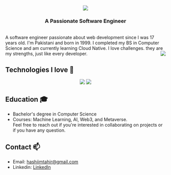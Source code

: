 <h1 align="center">
  <a href="https://git.io/typing-svg">
<img src="https://readme-typing-svg.demolab.com?font=Montserrat&weight=500&size=24&duration=2000&pause=1000&center=true&vCenter=true&random=false&width=435&lines=Hi+there!👋+I'm + Muhammad+Hashim" />
  </a>
</h1>
<h3 align="center">
  A Passionate Software Engineer 
</h3>
<br/>
A software engineer passionate about web development since I was 17 years old. I'm Pakistani and born in 1999. I completed my BS in Computer Science and am currently learning Cloud Native. I love challenges. they are my strengths, just like every developer. <img align="right" src="https://visitor-badge.laobi.icu/badge?page_id=HashimThePassionate/.HashimThePassionate/&left_color=red&right_color=green&left_text=Visitors" />

##  Technologies I love 🚀
<div align="center">
    <img src="https://skillicons.dev/icons?i=javascript,typescript,react,nextjs,bootstrap,scss,html,css,vscode,github,figma,tailwind,git,github" />
    <img src="https://skillicons.dev/icons?i=nodejs,python,express,firebase,docker,mongodb,nextjs,mysql,postgresql,django,flask,fastapi,kafka" /><br>
</div>


## Education 🎓
* Bachelor's degree in Computer Science
* Courses: Machine Learning, AI, Web3, and Metaverse.
<br>Feel free to reach out if you're interested in collaborating on projects or if you have any question.

## Contact 📫
* Email: hashiimtahir@gmail.com
* Linkedin: [LinkedIn](https://www.linkedin.com/in/hashimthepassionate/)
